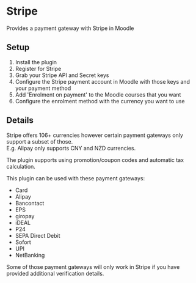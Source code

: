 # Stripe

Provides a payment gateway with Stripe in Moodle

## Setup

1. Install the plugin
2. Register for Stripe
3. Grab your Stripe API and Secret keys
4. Configure the Stripe payment account in Moodle with those keys and your payment method
5. Add 'Enrolment on payment' to the Moodle courses that you want
6. Configure the enrolment method with the currency you want to use

## Details

Stripe offers 106+ currencies however certain payment gateways only support a subset of those.  
E.g. Alipay only supports CNY and NZD currencies.

The plugin supports using promotion/coupon codes and automatic tax calculation.

This plugin can be used with these payment gateways:

* Card
* Alipay
* Bancontact
* EPS
* giropay
* iDEAL
* P24
* SEPA Direct Debit
* Sofort
* UPI
* NetBanking

Some of those payment gateways will only work in Stripe if you have provided additional verification details.
